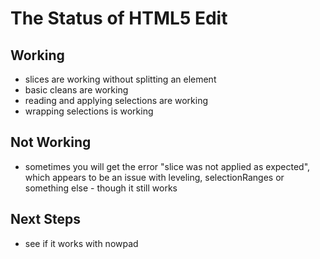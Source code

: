 # The Status of HTML5 Edit

## Working

- slices are working without splitting an element
- basic cleans are working
- reading and applying selections are working
- wrapping selections is working


## Not Working

- sometimes you will get the error "slice was not applied as expected", which appears to be an issue with leveling, selectionRanges or something else - though it still works


## Next Steps

- see if it works with nowpad